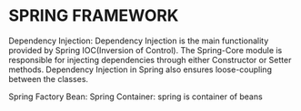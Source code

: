 # SPRING FRAMEWORK
 Dependency Injection: Dependency Injection is the main functionality provided by Spring IOC(Inversion of Control).
  The Spring-Core module is responsible for injecting dependencies through either Constructor or Setter methods.
  Dependency Injection in Spring also ensures loose-coupling between the classes.

 Spring Factory Bean: Spring Container: spring is container of beans
